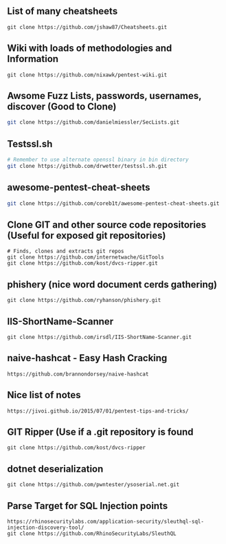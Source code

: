 List of many cheatsheets
-----------------------------------
```
git clone https://github.com/jshaw87/Cheatsheets.git
```
Wiki with loads of methodologies and Information
---------------------------------------------------
```
git clone https://github.com/nixawk/pentest-wiki.git
```
Awsome Fuzz Lists, passwords, usernames, discover (Good to Clone)
-----------------------------------------------------
```bash
git clone https://github.com/danielmiessler/SecLists.git
```
Testssl.sh
-----------------------------------------------------
```bash
# Remember to use alternate openssl binary in bin directory 
git clone https://github.com/drwetter/testssl.sh.git
```
awesome-pentest-cheat-sheets
-----------------------------------------------------
```bash
git clone https://github.com/coreb1t/awesome-pentest-cheat-sheets.git
```
Clone GIT and other source code repositories (Useful for exposed git repositories)
-----------------------------------------------------
```
# Finds, clones and extracts git repos
git clone https://github.com/internetwache/GitTools
git clone https://github.com/kost/dvcs-ripper.git
```
phishery (nice word document cerds gathering)
-----------------------------------------------------
```
git clone https://github.com/ryhanson/phishery.git
```
IIS-ShortName-Scanner
-----------------------------------------------------
```
git clone https://github.com/irsdl/IIS-ShortName-Scanner.git
```

naive-hashcat - Easy Hash Cracking
---------------------------------------------------------
```
https://github.com/brannondorsey/naive-hashcat
```
Nice list of notes
---------------------------------------------------------
```
https://jivoi.github.io/2015/07/01/pentest-tips-and-tricks/
```
GIT Ripper (Use if a .git repository is found
-----------------------------------------------------
```
git clone https://github.com/kost/dvcs-ripper
```

dotnet deserialization
-----------------------------------------------------
```
git clone https://github.com/pwntester/ysoserial.net.git
```


Parse Target for SQL Injection points
-----------------------------------------------------
```
https://rhinosecuritylabs.com/application-security/sleuthql-sql-injection-discovery-tool/
git clone https://github.com/RhinoSecurityLabs/SleuthQL
```

